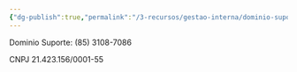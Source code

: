 ```yaml
---
{"dg-publish":true,"permalink":"/3-recursos/gestao-interna/dominio-suporte/","dgPassFrontmatter":true,"created":"2025-06-12T09:10:05.162-03:00","updated":"2025-06-12T09:11:14.613-03:00"}
---
```




Dominio Suporte: (85) 3108-7086

CNPJ 21.423.156/0001-55

